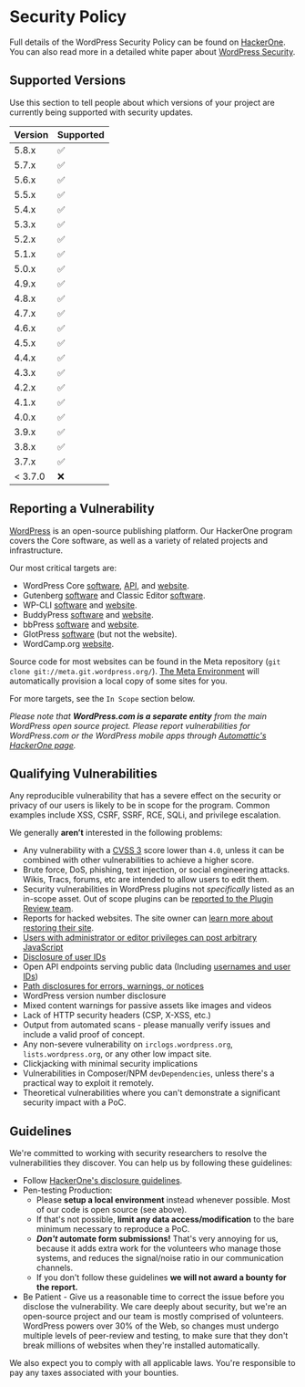 # Security Policy

Full details of the WordPress Security Policy can be found on [HackerOne](https://hackerone.com/wordpress). You can also read more in a detailed white paper about [WordPress Security](https://wordpress.org/about/security/).

## Supported Versions

Use this section to tell people about which versions of your project are
currently being supported with security updates.

| Version | Supported          |
| ------- | ------------------ |
| 5.8.x   | :white_check_mark: |
| 5.7.x   | :white_check_mark: |
| 5.6.x   | :white_check_mark: |
| 5.5.x   | :white_check_mark: |
| 5.4.x   | :white_check_mark: |
| 5.3.x   | :white_check_mark: |
| 5.2.x   | :white_check_mark: |
| 5.1.x   | :white_check_mark: |
| 5.0.x   | :white_check_mark: |
| 4.9.x   | :white_check_mark: |
| 4.8.x   | :white_check_mark: |
| 4.7.x   | :white_check_mark: |
| 4.6.x   | :white_check_mark: |
| 4.5.x   | :white_check_mark: |
| 4.4.x   | :white_check_mark: |
| 4.3.x   | :white_check_mark: |
| 4.2.x   | :white_check_mark: |
| 4.1.x   | :white_check_mark: |
| 4.0.x   | :white_check_mark: |
| 3.9.x   | :white_check_mark: |
| 3.8.x   | :white_check_mark: |
| 3.7.x   | :white_check_mark: |
| < 3.7.0 | :x:              |

## Reporting a Vulnerability

[<span>WordPress</span>](https://wordpress.org/) is an open-source publishing platform. Our HackerOne program covers the Core software, as well as a variety of related projects and infrastructure.

Our most critical targets are:

*   WordPress Core [<span>software</span>](https://wordpress.org/download/source/), [<span>API</span>](https://codex.wordpress.org/WordPress.org_API), and [<span>website</span>](https://wordpress.org/).
*   Gutenberg [<span>software</span>](https://github.com/WordPress/gutenberg/) and Classic Editor [<span>software</span>](https://wordpress.org/plugins/classic-editor/).
*   WP-CLI [<span>software</span>](https://github.com/wp-cli/) and [<span>website</span>](https://wp-cli.org/).
*   BuddyPress [<span>software</span>](https://buddypress.org/download/) and [<span>website</span>](https://buddypress.org/).
*   bbPress [<span>software</span>](https://bbpress.org/download/) and [<span>website</span>](https://bbpress.org/).
*   GlotPress [<span>software</span>](https://github.com/glotpress/glotpress-wp) (but not the website).
*   WordCamp.org [<span>website</span>](https://central.wordcamp.org).

Source code for most websites can be found in the Meta repository (`git clone git://meta.git.wordpress.org/`). [<span>The Meta Environment</span>](https://github.com/WordPress/meta-environment) will automatically provision a local copy of some sites for you.

For more targets, see the `In Scope` section below.

_Please note that **WordPress.com is a separate entity** from the main WordPress open source project. Please report vulnerabilities for WordPress.com or the WordPress mobile apps through [Automattic's HackerOne page](https://hackerone.com/automattic)._

## Qualifying Vulnerabilities

Any reproducible vulnerability that has a severe effect on the security or privacy of our users is likely to be in scope for the program. Common examples include XSS, CSRF, SSRF, RCE, SQLi, and privilege escalation.

We generally **aren’t** interested in the following problems:

*   Any vulnerability with a [<span>CVSS 3</span>](https://www.first.org/cvss/calculator/3.0) score lower than `4.0`, unless it can be combined with other vulnerabilities to achieve a higher score.
*   Brute force, DoS, phishing, text injection, or social engineering attacks. Wikis, Tracs, forums, etc are intended to allow users to edit them.
*   Security vulnerabilities in WordPress plugins not _specifically_ listed as an in-scope asset. Out of scope plugins can be [<span>reported to the Plugin Review team</span>](https://developer.wordpress.org/plugins/wordpress-org/plugin-developer-faq/#how-can-i-send-a-security-report).
*   Reports for hacked websites. The site owner can [<span>learn more about restoring their site</span>](https://make.wordpress.org/core/handbook/testing/reporting-security-vulnerabilities/#ive-been-hacked-what-do-i-do-now).
*   [<span>Users with administrator or editor privileges can post arbitrary JavaScript</span>](https://make.wordpress.org/core/handbook/testing/reporting-security-vulnerabilities/#why-are-some-users-allowed-to-post-unfiltered-html)
*   [<span>Disclosure of user IDs</span>](https://make.wordpress.org/core/handbook/testing/reporting-security-vulnerabilities/#why-are-disclosures-of-usernames-or-user-ids-not-a-security-issue)
*   Open API endpoints serving public data (Including [<span>usernames and user IDs</span>](https://make.wordpress.org/core/handbook/testing/reporting-security-vulnerabilities/#why-are-disclosures-of-usernames-or-user-ids-not-a-security-issue))
*   [<span>Path disclosures for errors, warnings, or notices</span>](https://make.wordpress.org/core/handbook/testing/reporting-security-vulnerabilities/#why-are-there-path-disclosures-when-directly-loading-certain-files)
*   WordPress version number disclosure
*   Mixed content warnings for passive assets like images and videos
*   Lack of HTTP security headers (CSP, X-XSS, etc.)
*   Output from automated scans - please manually verify issues and include a valid proof of concept.
*   Any non-severe vulnerability on `irclogs.wordpress.org`, `lists.wordpress.org`, or any other low impact site.
*   Clickjacking with minimal security implications
*   Vulnerabilities in Composer/NPM `devDependencies`, unless there's a practical way to exploit it remotely.
*   Theoretical vulnerabilities where you can't demonstrate a significant security impact with a PoC.

## Guidelines

We're committed to working with security researchers to resolve the vulnerabilities they discover. You can help us by following these guidelines:

*   Follow [<span>HackerOne's disclosure guidelines</span>](https://www.hackerone.com/disclosure-guidelines).
*   Pen-testing Production:
    *   Please **setup a local environment** instead whenever possible. Most of our code is open source (see above).
    *   If that's not possible, **limit any data access/modification** to the bare minimum necessary to reproduce a PoC.
    *   **_Don't_ automate form submissions!** That's very annoying for us, because it adds extra work for the volunteers who manage those systems, and reduces the signal/noise ratio in our communication channels.
    *   If you don't follow these guidelines **we will not award a bounty for the report.**
*   Be Patient - Give us a reasonable time to correct the issue before you disclose the vulnerability. We care deeply about security, but we're an open-source project and our team is mostly comprised of volunteers. WordPress powers over 30% of the Web, so changes must undergo multiple levels of peer-review and testing, to make sure that they don't break millions of websites when they're installed automatically.

We also expect you to comply with all applicable laws. You're responsible to pay any taxes associated with your bounties.
